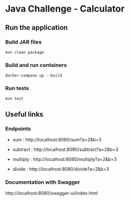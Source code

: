 # Java Challenge - Calculator

## Run the application

### Build JAR files

```
mvn clean package
```

### Build and run containers

```
docker-compose up --build
```

### Run tests

```
mvn test
```

## Useful links

### Endpoints

- sum : http://localhost:8080/sum?a=2&b=3

- subtract : http://localhost:8080/subtract?a=2&b=3

- multiply : http://localhost:8080/multiply?a=2&b=3

- divide : http://localhost:8080/divide?a=2&b=3

### Documentation with Swagger

http://localhost:8080/swagger-ui/index.html
